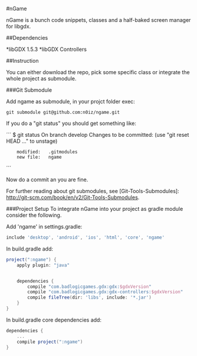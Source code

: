 #nGame

nGame is a bunch code snippets, classes and a half-baked screen manager for libgdx.


##Dependencies

*libGDX 1.5.3
*libGDX Controllers

##Instruction

You can either download the repo, pick some specific class or integrate the whole project as submodule.

###Git Submodule

Add ngame as submodule, in your projct folder exec:

```
git submodule git@github.com:n0iz/ngame.git
```

If you do a "git status" you should get something like:

´´´
$ git status
On branch develop
Changes to be committed:
  (use "git reset HEAD <file>..." to unstage)

        modified:   .gitmodules
        new file:   ngame
´´´

Now do a commit an you are fine.

For further reading about git submodules, see [Git-Tools-Submodules]: http://git-scm.com/book/en/v2/Git-Tools-Submodules.

###Project Setup
To integrate nGame into your project as gradle module consider the following.

Add 'ngame' in settings.gradle:

```gradle
include 'desktop', 'android', 'ios', 'html', 'core', 'ngame'
```

In build.gradle add:

```gradle
project(":ngame") {
    apply plugin: "java"


    dependencies {
        compile "com.badlogicgames.gdx:gdx:$gdxVersion"
        compile "com.badlogicgames.gdx:gdx-controllers:$gdxVersion"
		compile fileTree(dir: 'libs', include: '*.jar')
    }
}
```

In build.gradle core dependencies add:
```gradle
dependencies {
	...
	compile project(":ngame")
}
```
